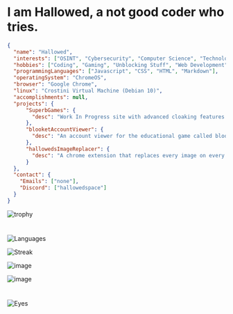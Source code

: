 # I am Hallowed, a not good coder who tries.
```json
{
  "name": "Hallowed",
  "interests": ["OSINT", "Cybersecurity", "Computer Science", "Technology", "Engineering", "Mathematics"],
  "hobbies": ["Coding", "Gaming", "Unblocking Stuff", "Web Development"],
  "programmingLanguages": ["Javascript", "CSS", "HTML", "Markdown"],
  "operatingSystem": "ChromeOS",
  "browser": "Google Chrome",
  "linux": "Crostini Virtual Machine (Debian 10)",
  "accomplishments": null,
  "projects": {
      "SuperbGames": {
        "desc": "Work In Progress site with advanced cloaking features and up-to-date chrome exploits."
      }, 
      "blooketAccountViewer": {
        "desc": "An account viewer for the educational game called blooket, which utilizes the blooket api to find info about accounts."
      },
      "hallowedsImageReplacer": {
        "desc": "A chrome extension that replaces every image on every page with Hallowed and is lazily coded."
      }
  },
  "contact": {
    "Emails": ["none"],
    "Discord": ["hallowedspace"]
  }
}
```
![trophy](https://github-profile-trophy.vercel.app/?username=hallowedspace&theme=darkhub&no-frame=true&margin-h=15&margin-w=15&column=3)
#


![Languages](https://github-readme-stats.vercel.app/api/top-langs/?username=HallowedSpace&theme=dark)


![Streak](https://github-readme-streak-stats.herokuapp.com/?user=HallowedSpace&theme=dark)


![image](https://github-profile-summary-cards.vercel.app/api/cards/profile-details?username=HallowedSpace&theme=dark)


![image](https://github-readme-stats-git-masterrstaa-rickstaa.vercel.app/api?username=HallowedSpace&theme=dark)
# 
![Eyes](https://komarev.com/ghpvc/?username=HallowedSpace&color=blueviolet&label=People+That+Have+Looked+At+My+Profile&style=for-the-badge)

